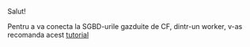 Salut!

Pentru a va conecta la SGBD-urile gazduite de CF, dintr-un worker, v-as recomanda acest [tutorial](https://developers.cloudflare.com/workers/databases/connecting-to-databases/)
